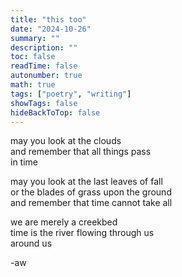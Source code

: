 ```yaml
---
title: "this too"
date: "2024-10-26"
summary: ""
description: ""
toc: false
readTime: false
autonumber: true
math: true
tags: ["poetry", "writing"]
showTags: false
hideBackToTop: false
---
```


may you look at the clouds  
and remember that all things pass  
in time   
  
may you look at the last leaves of fall  
or the blades of grass upon the ground  
and remember that time cannot take all  

we are merely a creekbed  
time is the river flowing through us  
around us  
  
-aw